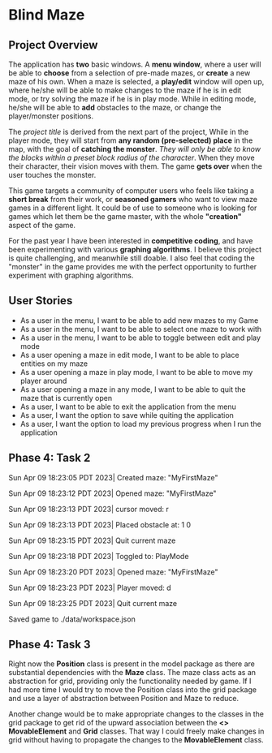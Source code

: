 # Blind Maze

## Project Overview

The application has **two** basic windows. A **menu window**, where a user will be able to **choose** from a 
selection of pre-made mazes, or **create** a new maze of his own. When a maze is selected, a **play/edit** window will
open up, where he/she will be able to make changes to the maze if he is in edit mode, or try solving the maze if he 
is in play mode. While in editing mode, he/she will be able to **add** obstacles to the maze, or change the 
player/monster positions. 

The _project title_ is derived from the next part of the project, While in the player mode, they will start from
**any random (pre-selected) place** in the map, with the goal of **catching the monster**. 
_They will only be able to know the blocks within a preset block radius of the character_.
When they move their character, their vision moves with them. The game **gets over** when the user touches the monster.

This game targets a community of computer users who feels like taking a **short break** from their work, or 
**seasoned gamers** who want to view maze games in a different light. It could be of use to someone who is looking for 
games which let them be the game master, with the whole **"creation"** aspect of the game.

For the past year I have been interested in **competitive coding**, and have been experimenting with various 
**graphing algorithms**. I believe this project is quite challenging, and meanwhile still doable. I also feel that
coding the "monster" in the game provides me with the perfect opportunity to further experiment with graphing 
algorithms. 

## User Stories

- As a user in the menu, I want to be able to add new mazes to my Game
- As a user in the menu, I want to be able to select one maze to work with
- As a user in the menu, I want to be able to toggle between edit and play mode
- As a user opening a maze in edit mode, I want to be able to place entities on my maze
- As a user opening a maze in play mode, I want to be able to move my player around
- As a user opening a maze in any mode, I want to be able to quit the maze that is currently open
- As a user, I want to be able to exit the application from the menu
- As a user, I want the option to save while quiting the application
- As a user, I want the option to load my previous progress when I run the application

## Phase 4: Task 2

Sun Apr 09 18:23:05 PDT 2023|  Created maze: "MyFirstMaze"

Sun Apr 09 18:23:12 PDT 2023|  Opened maze: "MyFirstMaze"

Sun Apr 09 18:23:13 PDT 2023|  cursor moved: r

Sun Apr 09 18:23:13 PDT 2023|  Placed obstacle at: 1 0

Sun Apr 09 18:23:15 PDT 2023|  Quit current maze

Sun Apr 09 18:23:18 PDT 2023|  Toggled to: PlayMode

Sun Apr 09 18:23:20 PDT 2023|  Opened maze: "MyFirstMaze"

Sun Apr 09 18:23:23 PDT 2023|  Player moved: d

Sun Apr 09 18:23:25 PDT 2023|  Quit current maze

Saved game to ./data/workspace.json

## Phase 4: Task 3

Right now the **Position** class is present in the model package as there are substantial dependencies with the **Maze**
class. The maze class acts as an abstraction for grid, providing only the functionality needed by game. If I had more
time I would try to move the Position class into the grid package and use a layer of abstraction between Position and
Maze to reduce.

Another change would be to make appropriate changes to the classes in the grid package to get rid of the upward 
association between the **<<abstract>> MovableElement** and **Grid** classes. That way I could freely make changes in 
grid without having to propagate the changes to the **MovableElement** class.
